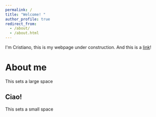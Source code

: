 ```yaml
---
permalink: /
title: "Welcome! "
author_profile: true
redirect_from: 
  - /about/
  - /about.html
---
```


I'm Cristiano, this is my webpage under construction. And this is a [link](https://www.youtube.com/watch?v=zg7REZbQ-A0&list=RDzg7REZbQ-A0&start_radio=1)!

About me
======
This sets a large space

Ciao!
-------
This sets a small space

